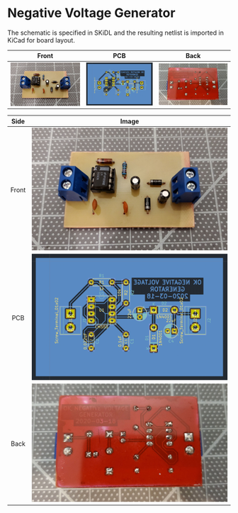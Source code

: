 # Negative Voltage Generator

The schematic is specified in SKiDL and the resulting netlist is imported in
KiCad for board layout.

Front                 | PCB                 | Back
:--------------------:|:-------------------:|:--------------------:
![](images/front.jpg) | ![](images/pcb.png) | ![](images/back.jpg)

Side                  | Image 
:--------------------:|:-------------------:
Front                 | ![](images/front.jpg)
PCB                   | ![](images/pcb.png)
Back                  | ![](images/back.jpg) 
